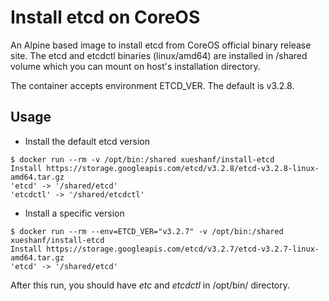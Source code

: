 # Install etcd on CoreOS

An Alpine based image to install etcd from CoreOS official binary release site. 
The etcd and etcdctl binaries (linux/amd64) are installed in /shared volume which you can mount on host's installation directory.

The container accepts environment ETCD_VER. The default is v3.2.8.

## Usage

* Install the default etcd version

```console
$ docker run --rm -v /opt/bin:/shared xueshanf/install-etcd
Install https://storage.googleapis.com/etcd/v3.2.8/etcd-v3.2.8-linux-amd64.tar.gz
'etcd' -> '/shared/etcd'
'etcdctl' -> '/shared/etcdctl'
```

* Install a specific version

```console
$ docker run --rm --env=ETCD_VER="v3.2.7" -v /opt/bin:/shared xueshanf/install-etcd
Install https://storage.googleapis.com/etcd/v3.2.7/etcd-v3.2.7-linux-amd64.tar.gz
'etcd' -> '/shared/etcd'
```

  After this run, you should have *etc* and *etcdctl* in /opt/bin/ directory.
